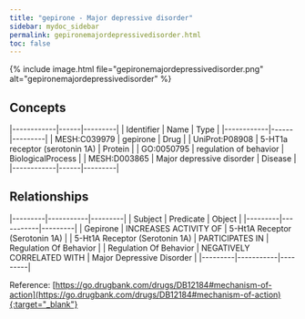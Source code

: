 ```yaml
---
title: "gepirone - Major depressive disorder"
sidebar: mydoc_sidebar
permalink: gepironemajordepressivedisorder.html
toc: false 
---
```


{% include image.html file="gepironemajordepressivedisorder.png" alt="gepironemajordepressivedisorder" %}

## Concepts

|------------|------|---------|
| Identifier | Name | Type    |
|------------|------|---------|
| MESH:C039979 | gepirone | Drug |
| UniProt:P08908 | 5-HT1a receptor (serotonin 1A) | Protein |
| GO:0050795 | regulation of behavior | BiologicalProcess |
| MESH:D003865 | Major depressive disorder | Disease |
|------------|------|---------|

## Relationships

|---------|-----------|---------|
| Subject | Predicate | Object  |
|---------|-----------|---------|
| Gepirone | INCREASES ACTIVITY OF | 5-Ht1A Receptor (Serotonin 1A) |
| 5-Ht1A Receptor (Serotonin 1A) | PARTICIPATES IN | Regulation Of Behavior |
| Regulation Of Behavior | NEGATIVELY CORRELATED WITH | Major Depressive Disorder |
|---------|-----------|---------|

Reference: [https://go.drugbank.com/drugs/DB12184#mechanism-of-action](https://go.drugbank.com/drugs/DB12184#mechanism-of-action){:target="_blank"}